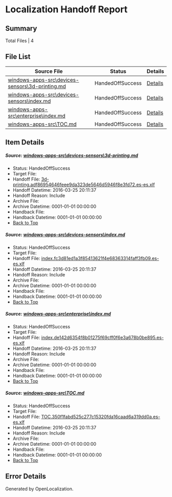 # <a name='report-top'></a> Localization Handoff Report

## Summary
 Total Files | 4

## File List
 Source File | Status | Details 
 ----------- | ------ | ------- 
 [windows-apps-src\devices-sensors\3d-printing.md](https://github.com/Microsoft/windows-apps/blob/5d115a7944efa26c1bb733aecfbfeb0b9a407ccd/windows-apps-src/devices-sensors/3d-printing.md) | HandedOffSuccess | [Details](#10985dec69a38e1ec7452de069768b572e2f5aca1902)
 [windows-apps-src\devices-sensors\index.md](https://github.com/Microsoft/windows-apps/blob/473610079b3d7ef636d506473e9e436806e644c2/windows-apps-src/devices-sensors/index.md) | HandedOffSuccess | [Details](#e919c31e9eeed8f222445e95724183c3f4eb7a871964)
 [windows-apps-src\enterprise\index.md](https://github.com/Microsoft/windows-apps/blob/473610079b3d7ef636d506473e9e436806e644c2/windows-apps-src/enterprise/index.md) | HandedOffSuccess | [Details](#ef79cf30480aa076391cd576fe1d16c0c2e3a3d91985)
 [windows-apps-src\TOC.md](https://github.com/Microsoft/windows-apps/blob/473610079b3d7ef636d506473e9e436806e644c2/windows-apps-src/TOC.md) | HandedOffSuccess | [Details](#c94a1432b6b1e433f524860620a3b9a4254eefb53470)

## Item Details
##### <a name='10985dec69a38e1ec7452de069768b572e2f5aca1902'></a> Source: [windows-apps-src\devices-sensors\3d-printing.md](https://github.com/Microsoft/windows-apps/blob/5d115a7944efa26c1bb733aecfbfeb0b9a407ccd/windows-apps-src/devices-sensors/3d-printing.md)
* Status: HandedOffSuccess
* Target File: 
* Handoff File: [3d-printing.adf86954646feee9da323de5646d5946f8e3fd72.es-es.xlf](https://github.com/Microsoft/WDG.handoff/blob/2db203efa22b635351e465b703222f4e0675a55d/ol-handoff/Microsoft/windows-apps.es-es/master/3d-printing.adf86954646feee9da323de5646d5946f8e3fd72.es-es.xlf)
* Handoff Datetime: 2016-03-25 20:11:37
* Handoff Reason: Include
* Archive File: 
* Archive Datetime: 0001-01-01 00:00:00
* Handback File: 
* Handback Datetime: 0001-01-01 00:00:00
* [Back to Top](#report-top)

##### <a name='e919c31e9eeed8f222445e95724183c3f4eb7a871964'></a> Source: [windows-apps-src\devices-sensors\index.md](https://github.com/Microsoft/windows-apps/blob/473610079b3d7ef636d506473e9e436806e644c2/windows-apps-src/devices-sensors/index.md)
* Status: HandedOffSuccess
* Target File: 
* Handoff File: [index.fc3d81ed1a3f85413621f4e68363314faff3fb09.es-es.xlf](https://github.com/Microsoft/WDG.handoff/blob/2db203efa22b635351e465b703222f4e0675a55d/ol-handoff/Microsoft/windows-apps.es-es/master/index.fc3d81ed1a3f85413621f4e68363314faff3fb09.es-es.xlf)
* Handoff Datetime: 2016-03-25 20:11:37
* Handoff Reason: Include
* Archive File: 
* Archive Datetime: 0001-01-01 00:00:00
* Handback File: 
* Handback Datetime: 0001-01-01 00:00:00
* [Back to Top](#report-top)

##### <a name='ef79cf30480aa076391cd576fe1d16c0c2e3a3d91985'></a> Source: [windows-apps-src\enterprise\index.md](https://github.com/Microsoft/windows-apps/blob/473610079b3d7ef636d506473e9e436806e644c2/windows-apps-src/enterprise/index.md)
* Status: HandedOffSuccess
* Target File: 
* Handoff File: [index.de142d6354f8b01275f69cff0f6e3a678b0be895.es-es.xlf](https://github.com/Microsoft/WDG.handoff/blob/2db203efa22b635351e465b703222f4e0675a55d/ol-handoff/Microsoft/windows-apps.es-es/master/index.de142d6354f8b01275f69cff0f6e3a678b0be895.es-es.xlf)
* Handoff Datetime: 2016-03-25 20:11:37
* Handoff Reason: Include
* Archive File: 
* Archive Datetime: 0001-01-01 00:00:00
* Handback File: 
* Handback Datetime: 0001-01-01 00:00:00
* [Back to Top](#report-top)

##### <a name='c94a1432b6b1e433f524860620a3b9a4254eefb53470'></a> Source: [windows-apps-src\TOC.md](https://github.com/Microsoft/windows-apps/blob/473610079b3d7ef636d506473e9e436806e644c2/windows-apps-src/TOC.md)
* Status: HandedOffSuccess
* Target File: 
* Handoff File: [TOC.350f1fabd525c277c15320fda16caad6a319dd0a.es-es.xlf](https://github.com/Microsoft/WDG.handoff/blob/2db203efa22b635351e465b703222f4e0675a55d/ol-handoff/Microsoft/windows-apps.es-es/master/TOC.350f1fabd525c277c15320fda16caad6a319dd0a.es-es.xlf)
* Handoff Datetime: 2016-03-25 20:11:37
* Handoff Reason: Include
* Archive File: 
* Archive Datetime: 0001-01-01 00:00:00
* Handback File: 
* Handback Datetime: 0001-01-01 00:00:00
* [Back to Top](#report-top)


## Error Details

Generated by OpenLocalization.
